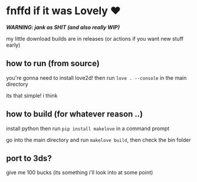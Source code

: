 # fnffd if it was Lovely ♥️
***WARNING: jank as SHIT (and also really WIP)***

my little download
builds are in releases (or actions if you want new stuff early)

## how to run (from source)

you're gonna need to install love2d! then run `love . --console` in the main directory

its that simple! i think

## how to build (for whatever reason ..)

install python then run `pip install makelove` in a command prompt

go into the main directory and run `makelove build`, then check the bin folder

## port to 3ds?

give me 100 bucks (its something i'll look into at some point)
